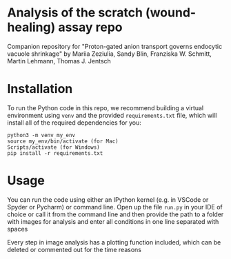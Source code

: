 # Analysis of the scratch (wound-healing) assay repo

Companion repository for "Proton-gated anion transport governs endocytic vacuole shrinkage" by Mariia Zeziulia, Sandy Blin, Franziska W. Schmitt, Martin Lehmann, Thomas J. Jentsch

# Installation 

To run the Python code in this repo, we recommend building a virtual environment using `venv` and the provided `requirements.txt` file, which 
will install all of the required dependencies for you:

```
python3 -m venv my_env
source my_env/bin/activate (for Mac)
Scripts/activate (for Windows)
pip install -r requirements.txt
```

# Usage

You can run the code using either an IPython kernel (e.g. in VSCode or Spyder or Pycharm) or command line. 
Open up the file `run.py` in your IDE of choice or call it from the command line and then provide the path to a folder with images for analysis and enter all conditions in one line separated with spaces

Every step in image analysis has a plotting function included, which can be deleted or commented out for the time reasons